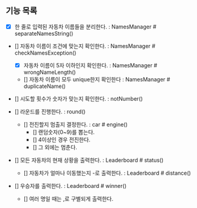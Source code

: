 ## 기능 목록

- [x] 한 줄로 입력된 자동차 이름들을 분리한다. : NamesManager # separateNamesString()

- [] 자동차 이름이 조건에 맞는지 확인한다. : NamesManager # checkNamesException()
  - [x] 자동차 이름이 5자 이하인지 확인한다. : NamesManager # wrongNameLength()
  - [] 자동차 이름이 모두 unique한지 확인한다 : NamesManager # duplicateName()

- [] 시도할 횟수가 숫자가 맞는지 확인한다. : notNumber()

- [] 라운드를 진행한다. : round()
  - [] 전진할지 멈출지 결정한다. : car # engine()
    - [] 랜덤숫자(0~9)를 뽑는다.
    - [] 4이상인 경우 전진한다.
    - [] 그 외에는 멈춘다.

- [] 모든 자동차의 현재 상황을 출력한다. : Leaderboard # status()
  - [] 자동차가 얼마나 이동했는지 -로 출력한다. : Leaderboard # distance()

- [] 우승자를 출력한다. : Leaderboard # winner()
  - [] 여러 명일 때는 ,로 구별되게 출력한다.